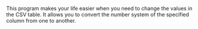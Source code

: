 This program makes your life easier when you need to change the values in the CSV table. It allows you to convert the number system of the specified column from one to another.
